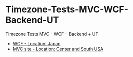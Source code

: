 # Timezone-Tests-MVC-WCF-Backend-UT
Timezone Tests MVC - WCF - Backend + UT

- [WCF - Location: Japan](http://rauljapon.cloudapp.net)
- [MVC site - Location: Center and South USA](http://raulcentrousa.cloudapp.net)

